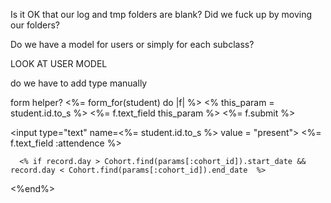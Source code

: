 Is it OK that our log and tmp folders are blank? Did we fuck up by moving our folders?

Do we have a model for users or simply for each subclass?

LOOK AT USER MODEL

do we have to add type manually

form helper?
<%= form_for(student) do |f| %>
<% this_param = student.id.to_s %>
<%= f.text_field this_param %>
<%= f.submit %>


<input type="text" name=<%= student.id.to_s %> value = "present">
<%= f.text_field :attendence %>

      <% if record.day > Cohort.find(params[:cohort_id]).start_date && record.day < Cohort.find(params[:cohort_id]).end_date  %>
<%end%>